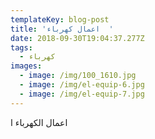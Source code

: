 ```yaml
---
templateKey: blog-post
title: 'اعمال كهرباء  '
date: 2018-09-30T19:04:37.277Z
tags:
  - كهرباء
images:
  - image: /img/100_1610.jpg
  - image: /img/el-equip-6.jpg
  - image: /img/el-equip-7.jpg
---
```

اعمال الكهرباء ا
